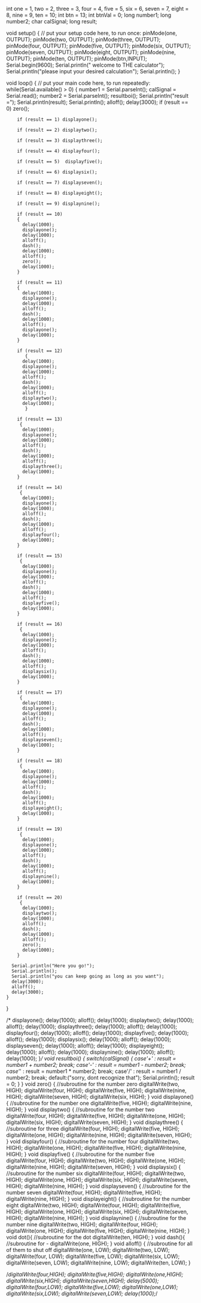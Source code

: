 int one = 1, two = 2, three = 3, four = 4, five = 5, six = 6, seven = 7, eight = 8, nine = 9, ten = 10;
int btn = 13;
int btnVal = 0;
long number1;
long number2;
char calSignal;
long result;

void setup() {
  // put your setup code here, to run once:
  pinMode(one, OUTPUT);
  pinMode(two, OUTPUT);
  pinMode(three, OUTPUT);
  pinMode(four, OUTPUT);
  pinMode(five, OUTPUT);
  pinMode(six, OUTPUT);
  pinMode(seven, OUTPUT);
  pinMode(eight, OUTPUT);
  pinMode(nine, OUTPUT);
  pinMode(ten, OUTPUT);
  pinMode(btn,INPUT);
  Serial.begin(9600);
  Serial.println(" welcome to THE calculator");
  Serial.println("please input your desired calculation");
  Serial.println();
}

void loop() {
  // put your main code here, to run repeatedly:
    while(Serial.available() > 0) {
      number1 = Serial.parseInt();
      calSignal = Serial.read();
      number2 = Serial.parseInt();
      resultboi();
      Serial.println("result =");
      Serial.println(result);
      Serial.println();
        alloff();
        delay(3000);
        if (result == 0) zero();
      
        if (result == 1) displayone();
      
        if (result == 2) displaytwo();
      
        if (result == 3) displaythree();
      
        if (result == 4) displayfour();
       
        if (result == 5)  displayfive();
       
        if (result == 6) displaysix();
        
        if (result == 7) displayseven();
        
        if (result == 8) displayeight();
        
        if (result == 9) displaynine();

        if (result == 10) 
        {
          delay(1000);
          displayone();
          delay(1000);
          alloff();
          dash();
          delay(1000);
          alloff();
          zero();
          delay(1000);
        }

        if (result == 11)
        {
          delay(1000);
          displayone();
          delay(1000); 
          alloff();
          dash();
          delay(1000);
          alloff();
          displayone();
          delay(1000);
        }

        if (result == 12) 
           {
          delay(1000);
          displayone();
          delay(1000); 
          alloff();
          dash();
          delay(1000);
          alloff();
          displaytwo();
          delay(1000);
           }

        if (result == 13) 
         {
          delay(1000);
          displayone();
          delay(1000); 
          alloff();
          dash();
          delay(1000);
          alloff();
          displaythree();
          delay(1000);
        }

        if (result == 14) 
         {
          delay(1000);
          displayone();
          delay(1000); 
          alloff();
          dash();
          delay(1000);
          alloff();
          displayfour();
          delay(1000);
        }

        if (result == 15) 
         {
          delay(1000);
          displayone();
          delay(1000); 
          alloff();
          dash();
          delay(1000);
          alloff();
          displayfive();
          delay(1000);
        }

        if (result == 16) 
         {
          delay(1000);
          displayone();
          delay(1000); 
          alloff();
          dash();
          delay(1000);
          alloff();
          displaysix();
          delay(1000);
        }

        if (result == 17)
         {
          delay(1000);
          displayone();
          delay(1000); 
          alloff();
          dash();
          delay(1000);
          alloff();
          displayseven();
          delay(1000);
        }

        if (result == 18) 
         {
          delay(1000);
          displayone();
          delay(1000); 
          alloff();
          dash();
          delay(1000);
          alloff();
          displayeight();
          delay(1000);
        }

        if (result == 19) 
         {
          delay(1000);
          displayone();
          delay(1000); 
          alloff();
          dash();
          delay(1000);
          alloff();
          displaynine();
          delay(1000);
        }

        if (result == 20) 
         {
          delay(1000);
          displaytwo();
          delay(1000); 
          alloff();
          dash();
          delay(1000);
          alloff();
          zero();
          delay(1000);
        }
        
      Serial.println("Here you go!");
      Serial.println();
      Serial.println("you can keep going as long as you want");
      delay(3000);
      alloff();
      delay(3000);
    }
}

 
 
  
  
 /* displayone();
  delay(1000);
  alloff();
  delay(1000);
  displaytwo();
  delay(1000);
  alloff();
  delay(1000);
  displaythree();
  delay(1000);
  alloff();
  delay(1000);
  displayfour();
  delay(1000);
  alloff();
  delay(1000);
  displayfive();
  delay(1000);
  alloff();
  delay(1000);
  displaysix();
  delay(1000);
  alloff();
  delay(1000);
  displayseven();
  delay(1000);
  alloff();
  delay(1000);
  displayeight();
  delay(1000);
  alloff();
  delay(1000);
  displaynine();
  delay(1000);
  alloff();
  delay(1000);
}*/
void resultboi() {
  switch(calSignal) {
    case'+' :
    result = number1 + number2;
    break;
    case'-' :
    result = number1 - number2;
    break;
    case'*' :
    result = number1 * number2;
    break;
    case'/' :
    result = number1 / number2;
    break;
    default:("sorry, dont recognize that");
    Serial.println();
    result = 0;
  }
}
void zero() {
  //subroutine for the number zero
  digitalWrite(two, HIGH);
  digitalWrite(four, HIGH);
  digitalWrite(five, HIGH);
  digitalWrite(nine, HIGH);
  digitalWrite(seven, HIGH);
  digitalWrite(six, HIGH);
}
void displayone(){
  //subroutine for the number one
  digitalWrite(five, HIGH);
  digitalWrite(nine, HIGH);
}
void displaytwo() {
  //subroutine for the number two
  digitalWrite(four, HIGH);
  digitalWrite(five, HIGH);
  digitalWrite(one, HIGH);
  digitalWrite(six, HIGH);
  digitalWrite(seven, HIGH);
}
void displaythree() {
  //subroutine for three
  digitalWrite(four, HIGH);
  digitalWrite(five, HIGH);
  digitalWrite(one, HIGH);
  digitalWrite(nine, HIGH);
  digitalWrite(seven, HIGH);
}
void displayfour() {
  //subroutine for the number four
  digitalWrite(two, HIGH);
  digitalWrite(one, HIGH);
  digitalWrite(five, HIGH);
  digitalWrite(nine, HIGH);
}
void displayfive() {
  //subroutine for the number five
  digitalWrite(four, HIGH);
  digitalWrite(two, HIGH);
  digitalWrite(one, HIGH);
  digitalWrite(nine, HIGH);
  digitalWrite(seven, HIGH);
}
void displaysix() {
  //subroutine for the number six
  digitalWrite(four, HIGH);
  digitalWrite(two, HIGH);
  digitalWrite(one, HIGH);
  digitalWrite(six, HIGH);
  digitalWrite(seven, HIGH);
  digitalWrite(nine, HIGH);
}
void displayseven() {
  //subroutine for the number seven
  digitalWrite(four, HIGH);
  digitalWrite(five, HIGH);
  digitalWrite(nine, HIGH);
}
void displayeight() {
  //subroutine for the number eight
  digitalWrite(two, HIGH);
  digitalWrite(four, HIGH);
  digitalWrite(five, HIGH);
  digitalWrite(one, HIGH);
  digitalWrite(six, HIGH);
  digitalWrite(seven, HIGH);
  digitalWrite(nine, HIGH);
}
void displaynine() {
  //subroutine for the number nine
  digitalWrite(two, HIGH);
  digitalWrite(four, HIGH);
  digitalWrite(one, HIGH);
  digitalWrite(five, HIGH);
  digitalWrite(nine, HIGH);
}
void dot(){
  //subroutine for the dot
  digitalWrite(ten, HIGH);
}
void dash(){
  //subroutine for - 
  digitalWrite(one, HIGH);
}
void alloff() {
  //subroutine for all of them to shut off
  digitalWrite(one, LOW);
  digitalWrite(two, LOW);
  digitalWrite(four, LOW);
  digitalWrite(five, LOW);
  digitalWrite(six, LOW);
  digitalWrite(seven, LOW);
  digitalWrite(nine, LOW);
  digitalWrite(ten, LOW);
}











/*digitalWrite(four,HIGH);
  digitalWrite(five,HIGH);
  digitalWrite(one,HIGH);
  digitalWrite(six,HIGH);
  digitalWrite(seven,HIGH);
  delay(5000);
  digitalWrite(four,LOW);
  digitalWrite(five,LOW);
  digitalWrite(one,LOW);
  digitalWrite(six,LOW);
  digitalWrite(seven,LOW);
  delay(1000);*/
